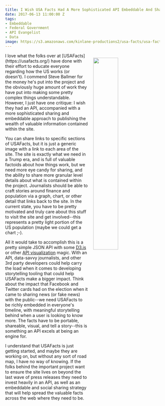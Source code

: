 ```yaml
---
title: I Wish USA Facts Had A More Sophisticated API Embeddable And Sharing Strategy
date: 2017-06-13 11:00:00 Z
tags:
- Embeddable
- Federal Government
- API Evangelist
- Data
image: https://s3.amazonaws.com/kinlane-productions2/usa-facts/usa-facts-federal-business-spending.png
---
```


<p><a href="https://usafacts.org/"><img src="https://s3.amazonaws.com/kinlane-productions2/usa-facts/usa-facts-federal-business-spending.png" align="right" width="40%" style="padding: 15px;" /></a></p>I love what the folks over at [USAFacts](https://usafacts.org/) have done with their effort to educate everyone regarding how the US works (or doesn't). I commend Steve Ballmer for the money he's put into the project and the obviously huge amount of work they have put into making some pretty complex things understandable. However, I just have one critique: I wish they had an API, accompanied with a more sophisticated sharing and embeddable approach to publishing the wealth of valuable information contained within the site.

You can share links to specific sections of USAFacts, but it is just a generic image with a link to each area of the site. The site is exactly what we need in a Trump era, and is full of valuable factoids about how things work, but we need more eye candy for sharing, and the ability to share more granular level details about what is contained within the project. Journalists should be able to craft stories around finance and population via a graph, chart, or other detail that links back to the site. In the current state, you have to be pretty motivated and truly care about this stuff to visit the site and get involved--this represents a pretty light portion of the US population (maybe we could get a chart ;-).

All it would take to accomplish this is a pretty simple JSON API with some [D3.js](https://d3js.org/) or other [API visualization](http://visualization.apievangelist.com/) magic. With an API, data-savvy journalists, and other 3rd party developers could help carry the load when it comes to developing storytelling tooling that could help USAFacts make a bigger impact. Think about the impact that Facebook and Twitter cards had on the election when it came to sharing news (or fake news) with the public--we need USAFacts to be richly embedded in everyone's timeline, with meaningful storytelling behind when a user is looking to know more. The facts have to be portable, shareable, visual, and tell a story--this is something an API excels at being an engine for.

I understand that USAFacts is just getting started, and maybe they are working on, but without any sort of road map, I have no way of knowing. If the folks behind the important project want to ensure the site lives on beyond the last wave of press releases they need to invest heavily in an API, as well as an embeddable and social sharing strategy that will help spread the valuable facts across the web where they need to be.